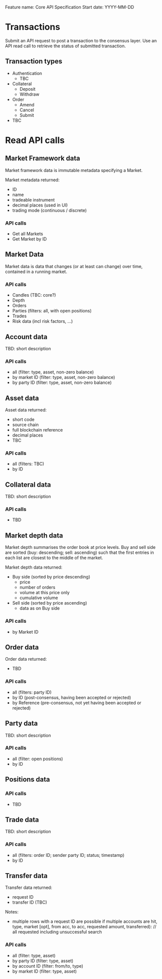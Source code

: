 Feature name: Core API Specification
Start date: YYYY-MM-DD

# Transactions

Submit an API request to post a transaction to the consensus layer. Use an API read call to retrieve the status of submitted transaction.

## Transaction types

- Authentication
  - TBC
- Collateral
  - Deposit
  - Withdraw
- Order
  - Amend
  - Cancel
  - Submit
- TBC

# Read API calls

## Market Framework data

Market framework data is immutable metadata specifying a Market.

Market metadata returned:
- ID
- name
- tradeable instrument
- decimal places (used in UI)
- trading mode (continuous / discrete)

### API calls

- Get all Markets
- Get Market by ID

## Market Data

Market data is data that changes (or at least can change) over time, contained in a running market.

### API calls

- Candles (TBC: core?)
- Depth
- Orders
- Parties (filters: all, with open positions)
- Trades
- Risk data (incl risk factors, ...)

## Account data

TBD: short description

### API calls

- all (filter: type, asset, non-zero balance)
- by market ID (filter: type, asset, non-zero balance)
- by party ID (filter: type, asset, non-zero balance)

## Asset data

Asset data returned:
- short code
- source chain
- full blockchain reference
- decimal places
- TBC

### API calls

- all (filters: TBC)
- by ID

## Collateral data

TBD: short description

### API calls

- TBD

## Market depth data

Market depth summarises the order book at price levels. Buy and sell side are sorted (buy: descending; sell: ascending) such that the first entries in each list are closest to the middle of the market.

Market depth data returned:
- Buy side (sorted by price descending)
  - price
  - number of orders
  - volume at this price only
  - cumulative volume
- Sell side (sorted by price ascending)
  - data as on Buy side

### API calls

- by Market ID

## Order data

Order data returned:

- TBD

### API calls

- all (filters: party ID)
- by ID (post-consensus, having been accepted or rejected)
- by Reference (pre-consensus, not yet having been accepted or rejected)

## Party data

TBD: short description

### API calls

- all (filter: open positions)
- by ID

## Positions data

### API calls

- TBD

## Trade data

TBD: short description

### API calls

- all (filters: order ID; sender party ID; status; timestamp)
- by ID

## Transfer data

Transfer data returned:
- request ID
- transfer ID (TBC)

Notes:
- multiple rows with a request ID are possible if multiple accounts are hit, type, market [opt], from acc, to acc, requested amount, transferred): // all requested including unsuccessful search

### API calls

- all (filter: type, asset)
- by party ID (filter: type, asset)
- by account ID (filter: from/to, type)
- by market ID (filter: type, asset)
